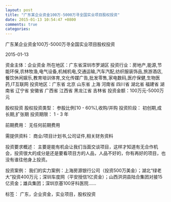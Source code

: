 ```yaml
---
layout: post
title: "广东某企业资金100万-5000万寻全国实业项目股权投资"
date: 2015-01-13 10:54:47 +0800
comments: true
categories: 
---
```

广东某企业资金100万-5000万寻全国实业项目股权投资



2015-01-13

资金主体：企业资金
所在地区：广东省深圳市罗湖区
投资行业：房地产,能源,节能环保,农林牧渔,电气设备,机械机电,交通运输,汽车汽配,纺织服装饰品,旅游酒店,餐饮休闲娱乐,教育培训体育,文化传媒广告,批发零售,家电数码,医疗保健,生物医药,IT互联网
投资地区：广东省 北京 山东省 上海 河南省 四川省 湖北省 福建省 湖南省 辽宁省 安徽省 广西省 江西省 黑龙江省 吉林省
投资金额：100万元-5000万元

股权投资
股权投资类型：
                            参股比例[10 - 60%],收购/并购 
                                                                                投资阶段：
                            初创期,成长期,扩张期 
                                                                                                                                        投资期限：
                            1 - 3 年

前期费用：
无任何前期费用

需提供资料：
商业/项目计划书,公司证件,相关财务资料

投资要求概述：
主要是能有机会让我们当面交谈项目，这样才知道有无合作机会，投资很大的成分是还是要看项目方的人品，人品不好的，你有再好的项目，也没有谁往他身上投资。

投资案例：
我们的实力案例：上海房源银行公司（投资500万美金）；湖北“绿老大”投资400万元；深圳车度网（平安授信1亿资金）；山西洪洞县陆合集团对接15亿资金；雄兵集团；深圳京基100牙科医院......

标签：
广东，企业资金，实业项目，股权投资

